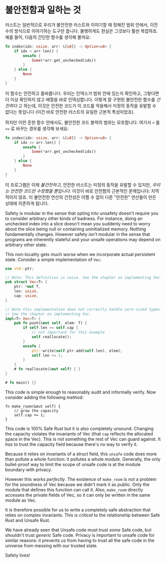 # 불안전함과 일하는 것

러스트는 일반적으로 우리가 불안전한 러스트와 이야기할 때 정해진 범위 안에서, 이진수의 방식으로 이야기하는 도구만 줍니다. 불행하게도 현실은 그것보다 훨씬 복잡하죠. 예를 들어, 다음의 간단한 함수를 생각해 볼까요:

```rust
fn index(idx: usize, arr: &[u8]) -> Option<u8> {
    if idx < arr.len() {
        unsafe {
            Some(*arr.get_unchecked(idx))
        }
    } else {
        None
    }
}
```

이 함수는 안전하고 올바릅니다. 우리는 인덱스가 범위 안에 있는지 확인하고, 그렇다면 더 이상 확인하지 않고 배열을 바로 인덱싱합니다. 이렇게 잘 구현된 불안전한 함수를 *건전하다* 고 하는데, 
이것은 안전한 코드가 이 코드를 악용해서 미정의 동작을 유발할 수 없다는 뜻입니다 (이건 바로 안전한 러스트의 유일한 근본적 특성이었죠).

하지만 이런 흔한 함수 안에서도, 불안전한 코드 블럭의 범위는 모호합니다. 여기서 `<` 를 `<=` 로 바꾸는 경우를 생각해 보세요:

```rust
fn index(idx: usize, arr: &[u8]) -> Option<u8> {
    if idx <= arr.len() {
        unsafe {
            Some(*arr.get_unchecked(idx))
        }
    } else {
        None
    }
}
```

이 프로그램은 이제 *불건전하고*, 안전한 러스트는 미정의 동작을 유발할 수 있지만, *우리는 안전한 코드만 수정했을 뿐입니다*. 이것이 바로 안전함의 근본적인 문제입니다: 지역적이지 않죠. 
이 불안전한 연산의 건전성은 어쩔 수 없이 다른 "안전한" 연산들이 만든 상태에 의존하게 됩니다.



Safety is modular in the sense that opting into unsafety doesn't require you
to consider arbitrary other kinds of badness. For instance, doing an unchecked
index into a slice doesn't mean you suddenly need to worry about the slice being
null or containing uninitialized memory. Nothing fundamentally changes. However
safety *isn't* modular in the sense that programs are inherently stateful and
your unsafe operations may depend on arbitrary other state.

This non-locality gets much worse when we incorporate actual persistent state.
Consider a simple implementation of `Vec`:

```rust
use std::ptr;

// Note: This definition is naive. See the chapter on implementing Vec.
pub struct Vec<T> {
    ptr: *mut T,
    len: usize,
    cap: usize,
}

// Note this implementation does not correctly handle zero-sized types.
// See the chapter on implementing Vec.
impl<T> Vec<T> {
    pub fn push(&mut self, elem: T) {
        if self.len == self.cap {
            // not important for this example
            self.reallocate();
        }
        unsafe {
            ptr::write(self.ptr.add(self.len), elem);
            self.len += 1;
        }
    }
    # fn reallocate(&mut self) { }
}

# fn main() {}
```

This code is simple enough to reasonably audit and informally verify. Now consider
adding the following method:

<!-- ignore: simplified code -->
```rust,ignore
fn make_room(&mut self) {
    // grow the capacity
    self.cap += 1;
}
```

This code is 100% Safe Rust but it is also completely unsound. Changing the
capacity violates the invariants of Vec (that `cap` reflects the allocated space
in the Vec). This is not something the rest of Vec can guard against. It *has*
to trust the capacity field because there's no way to verify it.

Because it relies on invariants of a struct field, this `unsafe` code
does more than pollute a whole function: it pollutes a whole *module*.
Generally, the only bullet-proof way to limit the scope of unsafe code is at the
module boundary with privacy.

However this works *perfectly*. The existence of `make_room` is *not* a
problem for the soundness of Vec because we didn't mark it as public. Only the
module that defines this function can call it. Also, `make_room` directly
accesses the private fields of Vec, so it can only be written in the same module
as Vec.

It is therefore possible for us to write a completely safe abstraction that
relies on complex invariants. This is *critical* to the relationship between
Safe Rust and Unsafe Rust.

We have already seen that Unsafe code must trust *some* Safe code, but shouldn't
trust *generic* Safe code. Privacy is important to unsafe code for similar reasons:
it prevents us from having to trust all the safe code in the universe from messing
with our trusted state.

Safety lives!
